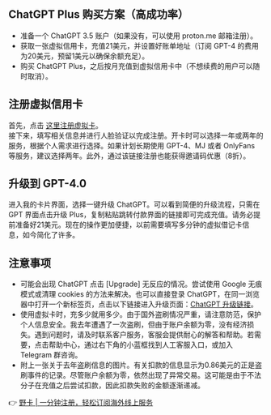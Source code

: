 ## ChatGPT Plus 购买方案（高成功率）

- 准备一个 ChatGPT 3.5 账户（如果没有，可以使用 proton.me 邮箱注册）。
- 获取一张虚拟信用卡，充值21美元，并设置好账单地址（订阅 GPT-4 的费用为20美元，预留1美元以确保余额充足）。
- 购买 ChatGPT Plus，之后按月充值到虚拟信用卡中（不想续费的用户可以随时取消）。

## 注册虚拟信用卡

首先，点击 [这里注册虚拟卡](https://bit.ly/bewildcard)。  
接下来，填写相关信息并进行人脸验证以完成注册。开卡时可以选择一年或两年的服务，根据个人需求进行选择。如果计划长期使用 GPT-4、MJ 或者 OnlyFans 等服务，建议选择两年。此外，通过该链接注册也能获得邀请码优惠（8折）。

## 升级到 GPT-4.0

进入我的卡片界面，选择一键升级 ChatGPT。可以看到简便的升级流程，只需在 GPT 界面点击升级 Plus，复制粘贴跳转付款界面的链接即可完成充值。请务必提前准备好21美元。现在的操作更加便捷，以前需要填写多分钟的虚拟借记卡信息，如今简化了许多。

## 注意事项

- 可能会出现 ChatGPT 点击 [Upgrade] 无反应的情况。尝试使用 Google 无痕模式或清理 cookies 的方法来解决。也可以直接登录 ChatGPT，在同一浏览器中打开一个新标签页，点击以下链接进入升级页面：[ChatGPT 升级链接](https://chat.openai.com/invite/accepted)。
- 使用虚拟卡时，充多少就用多少。由于国外盗刷情况严重，请注意防范，保护个人信息安全。我去年遭遇了一次盗刷，但由于账户余额为零，没有经济损失。遇到问题时，请及时联系客户服务，客服会提供耐心的解答和帮助。若需要，点击帮助中心，通过右下角的小蓝框找到人工客服入口，或加入 Telegram 群咨询。
- 附上一张关于去年盗刷信息的图片。有关扣款的信息显示为0.86美元的正是盗刷事件的记录。尽管账户余额为零，依然出现了异常交易。这可能是由于不法分子在充值之后尝试扣款，因此扣款失败的金额逐渐递减。

👉 [野卡 | 一分钟注册，轻松订阅海外线上服务](https://bit.ly/bewildcard)